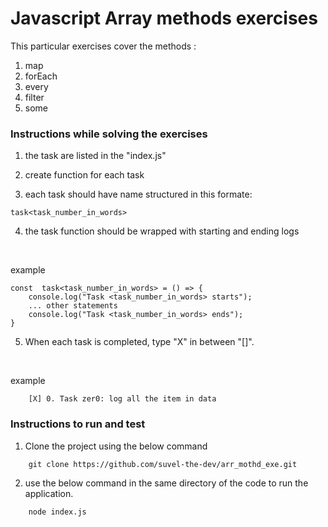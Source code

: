 # Javascript Array methods exercises

<bold>This particular exercises cover the methods :</bold>

1. map
1. forEach
1. every
1. filter
1. some

### Instructions while solving the exercises

1. the task are listed in the "index.js"

2. create function for each task

3. each task should have name structured in this formate:

```
task<task_number_in_words>
```

4. the task function should be wrapped with starting and ending logs
<br/>

example

```
const  task<task_number_in_words> = () => {
    console.log("Task <task_number_in_words> starts");
    ... other statements
    console.log("Task <task_number_in_words> ends");
}
```

5. When each task is completed, type "X" in between "[]".
<br/>

example

```
    [X] 0. Task zer0: log all the item in data
```

### Instructions to run and test

1. Clone the project using the below command

```
    git clone https://github.com/suvel-the-dev/arr_mothd_exe.git
```
2. use the below command in the same directory of the code to run the application.

```
    node index.js
```

